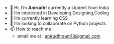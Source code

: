- 👋 Hi, I’m **Anirudh!** currently a student from India
- 👀 I’m interested in Developing,Designing,Coding
- 🌱 I’m currently learning CSS
- 💞️ I’m looking to collaborate on Python projects
- 📫 How to reach me :
  - email me at : anirudhraam13@gmail.com


<!---
Anir-13/Anir-13 is a ✨ special ✨ repository because its `README.md` (this file) appears on your GitHub profile.
You can click the Preview link to take a look at your changes.
--->
